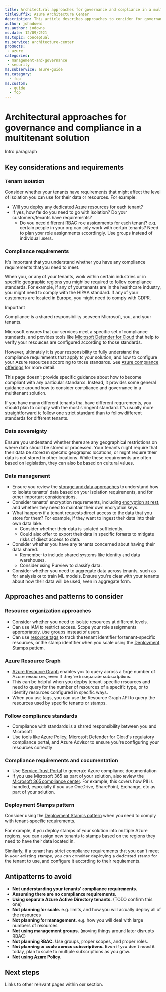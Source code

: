 ```yaml
---
title: Architectural approaches for governance and compliance in a multitenant solution
titleSuffix: Azure Architecture Center
description: This article describes approaches to consider for governance and compliance in a multitenant solution.
author: johndowns
ms.author: jodowns
ms.date: 12/09/2021
ms.topic: conceptual
ms.service: architecture-center
products:
 - azure
categories:
 - management-and-governance
 - security
ms.subservice: azure-guide
ms.category:
  - fcp
ms.custom:
  - guide
  - fcp
---
```


# Architectural approaches for governance and compliance in a multitenant solution

Intro paragraph

## Key considerations and requirements

### Tenant isolation

Consider whether your tenants have requirements that might affect the level of isolation you can use for their data or resources. For example:

* Will you deploy any dedicated Azure resources for each tenant?
* If yes, how far do you need to go with isolation? Do your customers/tenants have requirements?
  * Do you need different RBAC role assignments for each tenant? e.g. certain people in your org can only work with certain tenants? Need to plan your role assignments accordingly. Use groups instead of individual users.

### Compliance requirements

It's important that you understand whether you have any compliance requirements that you need to meet.

When you, or any of your tenants, work within certain industries or in specific geographic regions you might be required to follow compliance standards. For example, if any of your tenants are in the healthcare industry, you might need to comply with the HIPAA standard. If any of your customers are located in Europe, you might need to comply with GDPR.

> [!IMPORTANT]
> Compliance is a shared responsibility between Microsoft, you, and your tenants.
>
> Microsoft ensures that our services meet a specific set of compliance standards, and provides tools like [Microsoft Defender for Cloud](/azure/defender-for-cloud/defender-for-cloud-introduction) that help to verify your resources are configured according to those standards.
> 
> However, ultimately it is your responsibility to fully understand the compliance requirements that apply to your solution, and how to configure your Azure resources according to those standards. See [Azure compliance offerings](/azure/compliance/offerings/) for more detail.
> 
> This page doesn't provide specific guidance about how to become compliant with any particular standards. Instead, it provides some general guidance around how to consider compliance and governance in a multitenant solution.

If you have many different tenants that have different requirements, you should plan to comply with the most stringent standard. It's usually more straightforward to follow one strict standard than to follow different standards for different tenants.

### Data sovereignty

Ensure you understand whether there are any geographical restrictions on where data should be stored or processed. Your tenants might require that their data be stored in specific geographic locations, or might require their data is not stored in other locations. While these requirements are often based on legislation, they can also be based on cultural values.

### Data management

* Ensure you review the [storage and data approaches](storage-data.md) to understand how to isolate tenants' data based on your isolation requirements, and for other important considerations.
* Consider tenants' encryption requirements, including [encryption at rest](/azure/security/fundamentals/encryption-atrest), and whether they need to maintain their own encryption keys.
* What happens if a tenant requests direct access to the data that you store for them? For example, if they want to ingest their data into their own data lake.
  * Consider whether their data is isolated sufficiently.
  * Could also offer to export their data in specific formats to mitigate risks of direct access to data.
* Consider whether you have any tenants concerned about having their data shared.
  * Remember to include shared systems like identity and data warehouses.
  * Consider using Purview to classify data.
* Consider whether you need to aggregate data across tenants, such as for analysis or to train ML models. Ensure you're clear with your tenants about how their data will be used, even in aggregate form.

## Approaches and patterns to consider

### Resource organization approaches

* Consider whether you need to isolate resources at different levels.
* Can use IAM to restrict access. Scope your role assignments appropriately. Use groups instead of users.
* Can use [resource tags](cost-management-allocation.md#allocate-costs-by-using-resource-tags) to track the tenant identifier for tenant-specific resources, or the stamp identifier when you scale using the [Deployment Stamps pattern](#deployment-stamps-pattern).

### Azure Resource Graph

* [Azure Resource Graph](/azure/governance/resource-graph/overview) enables you to query across a large number of Azure resources, even if they're in separate subscriptions.
* This can be helpful when you deploy tenant-specific resources and need to query for the number of resources of a specific type, or to identify resources configured in specific ways.
* When you use tags, you can use the Resource Graph API to query the resources used by specific tenants or stamps.

### Follow compliance standards

* Compliance with standards is a shared responsibility between you and Microsoft
* Use tools like Azure Policy, Microsoft Defender for Cloud's regulatory compliance portal, and Azure Advisor to ensure you're configuring your resources correctly

### Compliance requirements and documentation

* Use [Service Trust Portal](https://servicetrust.microsoft.com/) to generate Azure compliance documentation
* If you use Microsoft 365 as part of your solution, also review the [Microsoft 365 compliance center](https://compliance.microsoft.com). For example, this covers how PII is handled, especially if you use OneDrive, SharePoint, Exchange, etc as part of your solution.

### Deployment Stamps pattern

Consider using the [Deployment Stamps pattern](overview.md#deployment-stamps-pattern) when you need to comply with tenant-specific requirements.

For example, if you deploy stamps of your solution into multiple Azure regions, you can assign new tenants to stamps based on the regions they need to have their data located in.

Similarly, if a tenant has strict compliance requirements that you can't meet in your existing stamps, you can consider deploying a dedicated stamp for the tenant to use, and configure it according to their requirements.

## Antipatterns to avoid

- **Not understanding your tenants' compliance requirements.**
- **Assuming there are no compliance requirements.**
- **Using separate Azure Active Directory tenants.** (TODO confirm this one)
- **Not planning for scale.** e.g. limits, and how you will actually deploy all of the resources
- **Not planning for management.** e.g. how you will deal with large numbers of resources
- **Not using management groups.** (moving things around later disrupts RBAC)
- **Not planning RBAC.** Use groups, proper scopes, and proper roles.
- **Not planning to scale across subscriptions.** Even if you don't need it today, plan to scale to multiple subscriptions as you grow.
- **Not using Azure Policy.**

## Next steps

Links to other relevant pages within our section.
